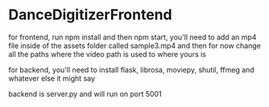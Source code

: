# DanceDigitizerFrontend

for frontend, run npm install and then npm start, you'll need to add an mp4 file inside of the assets folder called sample3.mp4 and then for now change all the paths where the video path is used to where yours is

for backend, you'll need to install flask, librosa, moviepy, shutil, ffmeg and whatever else it might say

backend is server.py and will run on port 5001
